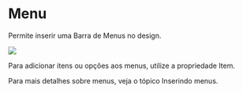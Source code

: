 # Menu

Permite inserir uma Barra de Menus no design.

![](http://www.gvinci.com.br/manual/menucontgv5.zoom80.png)

Para adicionar itens ou opções aos menus, utilize a propriedade Item.

Para mais detalhes sobre menus, veja o tópico Inserindo menus.

